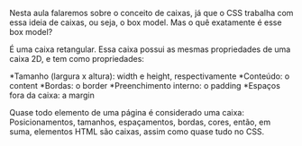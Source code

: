 Nesta aula falaremos sobre o conceito de caixas, já que o CSS trabalha com essa ideia de caixas, ou seja, o box model. Mas o quê exatamente é esse box model?

É uma caixa retangular. Essa caixa possui as mesmas propriedades de uma caixa 2D, e tem como propriedades:

  *Tamanho (largura x altura): width e height, respectivamente
  *Conteúdo: o content
  *Bordas: o border
  *Preenchimento interno: o padding
  *Espaços fora da caixa: a margin
  
Quase todo elemento de uma página é considerado uma caixa: Posicionamentos, tamanhos, espaçamentos, bordas, cores, então, em suma, elementos HTML são caixas, assim como quase tudo no CSS.